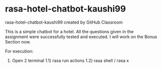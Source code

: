 # rasa-hotel-chatbot-kaushi99
rasa-hotel-chatbot-kaushi99 created by GitHub Classroom

This is a simple chatbot for a hotel. All the questions given in the assignment were successfully tested and executed. I will work on the Bonus Section now.

For execution:
1) Open 2 terminal
   1.1) rasa run actions
   1.2) rasa shell / rasa x

